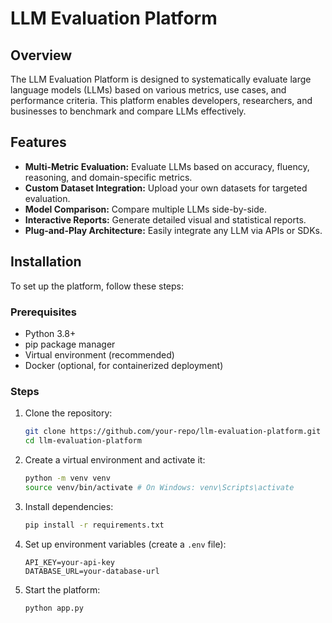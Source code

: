 # LLM Evaluation Platform

## Overview

The LLM Evaluation Platform is designed to systematically evaluate large language models (LLMs) based on various metrics, use cases, and performance criteria. This platform enables
developers, researchers, and businesses to benchmark and compare LLMs effectively.

## Features
- **Multi-Metric Evaluation:** Evaluate LLMs based on accuracy, fluency, reasoning, and domain-specific metrics.
- **Custom Dataset Integration:** Upload your own datasets for targeted evaluation.
- **Model Comparison:** Compare multiple LLMs side-by-side.
- **Interactive Reports:** Generate detailed visual and statistical reports.
- **Plug-and-Play Architecture:** Easily integrate any LLM via APIs or SDKs.

## Installation
To set up the platform, follow these steps:

### Prerequisites
- Python 3.8+
- pip package manager
- Virtual environment (recommended)
- Docker (optional, for containerized deployment)

### Steps
1. Clone the repository:
   ```bash
   git clone https://github.com/your-repo/llm-evaluation-platform.git
   cd llm-evaluation-platform
   ```
2. Create a virtual environment and activate it:
   ```bash
   python -m venv venv
   source venv/bin/activate # On Windows: venv\Scripts\activate
   ```
3. Install dependencies:
   ```bash
   pip install -r requirements.txt
   ```
4. Set up environment variables (create a `.env` file):
   ```env
   API_KEY=your-api-key
   DATABASE_URL=your-database-url
   ```
5. Start the platform:
   ```bash
   python app.py
   ```



